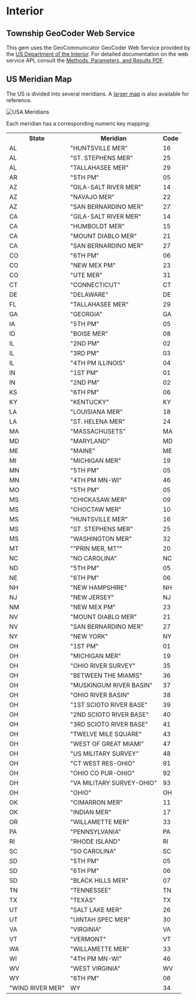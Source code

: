 Interior
========

Township GeoCoder Web Service
-----------------------------
This gem uses the GeoCommunicator GeoCoder Web Service provided by the
[US Department of the Interior](http://www.geocommunicator.gov/GeoComm/lsis_home/townshipdecoder/index.htm).
For detailed documentation on the web service API, consult the
[Methods, Parameters, and Results PDF](http://www.blm.gov/nils/GeoComm/documents/NILS_GeoCommunicator_Web_Services_TGC_Formats.pdf).

US Meridian Map
---------------
The US is divided into several meridians. A [larger map](https://github.com/climate/interior/raw/master/maps/meridians.jpg)
is also available for reference.

![USA Meridians](https://github.com/climate/interior/raw/master/maps/meridians_small.jpg "USA Meridians")

Each meridian has a corresponding numeric key mapping:

<table>
  <tr>
    <th>State</th>
    <th>Meridian</th>
    <th>Code</th>
  </tr>
  <tr>
    <td>AL</td>
    <td>"HUNTSVILLE MER"</td>
    <td>16</td>
  </tr>
  <tr>
    <td>AL</td>
    <td>"ST. STEPHENS MER"</td>
    <td>25</td>
  </tr>
  <tr>
    <td>AL</td>
    <td>"TALLAHASEE MER"</td>
    <td>29</td>
  </tr>
  <tr>
    <td>AR</td>
    <td>"5TH PM"</td>
    <td>05</td>
  </tr>
  <tr>
    <td>AZ</td>
    <td>"GILA-SALT RIVER MER"</td>
    <td>14</td>
  </tr>
  <tr>
    <td>AZ</td>
    <td>"NAVAJO MER"</td>
    <td>22</td>
  </tr>
  <tr>
    <td>AZ</td>
    <td>"SAN BERNARDINO MER"</td>
    <td>27</td>
  </tr>
  <tr>
    <td>CA</td>
    <td>"GILA-SALT RIVER MER"</td>
    <td>14</td>
  </tr>
  <tr>
    <td>CA</td>
    <td>"HUMBOLDT MER"</td>
    <td>15</td>
  </tr>
  <tr>
    <td>CA</td>
    <td>"MOUNT DIABLO MER"</td>
    <td>21</td>
  </tr>
  <tr>
    <td>CA</td>
    <td>"SAN BERNARDINO MER"</td>
    <td>27</td>
  </tr>
  <tr>
    <td>CO</td>
    <td>"6TH PM"</td>
    <td>06</td>
  </tr>
  <tr>
    <td>CO</td>
    <td>"NEW MEX PM"</td>
    <td>23</td>
  </tr>
  <tr>
    <td>CO</td>
    <td>"UTE MER"</td>
    <td>31</td>
  </tr>
  <tr>
    <td>CT</td>
    <td>"CONNECTICUT"</td>
    <td>CT</td>
  </tr>
  <tr>
    <td>DE</td>
    <td>"DELAWARE"</td>
    <td>DE</td>
  </tr>
  <tr>
    <td>FL</td>
    <td>"TALLAHASEE MER"</td>
    <td>29</td>
  </tr>
  <tr>
    <td>GA</td>
    <td>"GEORGIA"</td>
    <td>GA</td>
  </tr>
  <tr>
    <td>IA</td>
    <td>"5TH PM"</td>
    <td>05</td>
  </tr>
  <tr>
    <td>ID</td>
    <td>"BOISE MER"</td>
    <td>08</td>
  </tr>
  <tr>
    <td>IL</td>
    <td>"2ND PM"</td>
    <td>02</td>
  </tr>
  <tr>
    <td>IL</td>
    <td>"3RD PM"</td>
    <td>03</td>
  </tr>
  <tr>
    <td>IL</td>
    <td>"4TH PM ILLINOIS"</td>
    <td>04</td>
  </tr>
  <tr>
    <td>IN</td>
    <td>"1ST PM"</td>
    <td>01</td>
  </tr>
  <tr>
    <td>IN</td>
    <td>"2ND PM"</td>
    <td>02</td>
  </tr>
  <tr>
    <td>KS</td>
    <td>"6TH PM"</td>
    <td>06</td>
  </tr>
  <tr>
    <td>KY</td>
    <td>"KENTUCKY"</td>
    <td>KY</td>
  </tr>
  <tr>
    <td>LA</td>
    <td>"LOUISIANA MER"</td>
    <td>18</td>
  </tr>
  <tr>
    <td>LA</td>
    <td>"ST. HELENA MER"</td>
    <td>24</td>
  </tr>
  <tr>
    <td>MA</td>
    <td>"MASSACHUSETS"</td>
    <td>MA</td>
  </tr>
  <tr>
    <td>MD</td>
    <td>"MARYLAND"</td>
    <td>MD</td>
  </tr>
  <tr>
    <td>ME</td>
    <td>"MAINE"</td>
    <td>ME</td>
  </tr>
  <tr>
    <td>MI</td>
    <td>"MICHIGAN MER"</td>
    <td>19</td>
  </tr>
  <tr>
    <td>MN</td>
    <td>"5TH PM"</td>
    <td>05</td>
  </tr>
  <tr>
    <td>MN</td>
    <td>"4TH PM MN-WI"</td>
    <td>46</td>
  </tr>
  <tr>
    <td>MO</td>
    <td>"5TH PM"</td>
    <td>05</td>
  </tr>
  <tr>
    <td>MS</td>
    <td>"CHICKASAW MER"</td>
    <td>09</td>
  </tr>
  <tr>
    <td>MS</td>
    <td>"CHOCTAW MER"</td>
    <td>10</td>
  </tr>
  <tr>
    <td>MS</td>
    <td>"HUNTSVILLE MER"</td>
    <td>16</td>
  </tr>
  <tr>
    <td>MS</td>
    <td>"ST. STEPHENS MER"</td>
    <td>25</td>
  </tr>
  <tr>
    <td>MS</td>
    <td>"WASHINGTON MER"</td>
    <td>32</td>
  </tr>
  <tr>
    <td>MT</td>
    <td>""PRIN MER, MT""</td>
    <td>20</td>
  </tr>
  <tr>
    <td>NC</td>
    <td>"NO CAROLINA"</td>
    <td>NC</td>
  </tr>
  <tr>
    <td>ND</td>
    <td>"5TH PM"</td>
    <td>05</td>
  </tr>
  <tr>
    <td>NE</td>
    <td>"6TH PM"</td>
    <td>06</td>
  </tr>
  <tr>
    <td>NH</td>
    <td>"NEW HAMPSHIRE"</td>
    <td>NH</td>
  </tr>
  <tr>
    <td>NJ</td>
    <td>"NEW JERSEY"</td>
    <td>NJ</td>
  </tr>
  <tr>
    <td>NM</td>
    <td>"NEW MEX PM"</td>
    <td>23</td>
  </tr>
  <tr>
    <td>NV</td>
    <td>"MOUNT DIABLO MER"</td>
    <td>21</td>
  </tr>
  <tr>
    <td>NV</td>
    <td>"SAN BERNARDINO MER"</td>
    <td>27</td>
  </tr>
  <tr>
    <td>NY</td>
    <td>"NEW YORK"</td>
    <td>NY</td>
  </tr>
  <tr>
    <td>OH</td>
    <td>"1ST PM"</td>
    <td>01</td>
  </tr>
  <tr>
    <td>OH</td>
    <td>"MICHIGAN MER"</td>
    <td>19</td>
  </tr>
  <tr>
    <td>OH</td>
    <td>"OHIO RIVER SURVEY"</td>
    <td>35</td>
  </tr>
  <tr>
    <td>OH</td>
    <td>"BETWEEN THE MIAMIS"</td>
    <td>36</td>
  </tr>
  <tr>
    <td>OH</td>
    <td>"MUSKINGUM RIVER BASIN"</td>
    <td>37</td>
  </tr>
  <tr>
    <td>OH</td>
    <td>"OHIO RIVER BASIN"</td>
    <td>38</td>
  </tr>
  <tr>
    <td>OH</td>
    <td>"1ST SCIOTO RIVER BASE"</td>
    <td>39</td>
  </tr>
  <tr>
    <td>OH</td>
    <td>"2ND SCIOTO RIVER BASE"</td>
    <td>40</td>
  </tr>
  <tr>
    <td>OH</td>
    <td>"3RD SCIOTO RIVER BASE"</td>
    <td>41</td>
  </tr>
  <tr>
    <td>OH</td>
    <td>"TWELVE MILE SQUARE"</td>
    <td>43</td>
  </tr>
  <tr>
    <td>OH</td>
    <td>"WEST OF GREAT MIAMI"</td>
    <td>47</td>
  </tr>
  <tr>
    <td>OH</td>
    <td>"US MILITARY SURVEY"</td>
    <td>48</td>
  </tr>
  <tr>
    <td>OH</td>
    <td>"CT WEST RES-OHIO"</td>
    <td>91</td>
  </tr>
  <tr>
    <td>OH</td>
    <td>"OHIO CO PUR-OHIO"</td>
    <td>92</td>
  </tr>
  <tr>
    <td>OH</td>
    <td>"VA MILITARY SURVEY-OHIO"</td>
    <td>93</td>
  </tr>
  <tr>
    <td>OH</td>
    <td>"OHIO"</td>
    <td>OH</td>
  </tr>
  <tr>
    <td>OK</td>
    <td>"CIMARRON MER"</td>
    <td>11</td>
  </tr>
  <tr>
    <td>OK</td>
    <td>"INDIAN MER"</td>
    <td>17</td>
  </tr>
  <tr>
    <td>OR</td>
    <td>"WILLAMETTE MER"</td>
    <td>33</td>
  </tr>
  <tr>
    <td>PA</td>
    <td>"PENNSYLVANIA"</td>
    <td>PA</td>
  </tr>
  <tr>
    <td>RI</td>
    <td>"RHODE ISLAND"</td>
    <td>RI</td>
  </tr>
  <tr>
    <td>SC</td>
    <td>"SO CAROLINA"</td>
    <td>SC</td>
  </tr>
  <tr>
    <td>SD</td>
    <td>"5TH PM"</td>
    <td>05</td>
  </tr>
  <tr>
    <td>SD</td>
    <td>"6TH PM"</td>
    <td>06</td>
  </tr>
  <tr>
    <td>SD</td>
    <td>"BLACK HILLS MER"</td>
    <td>07</td>
  </tr>
  <tr>
    <td>TN</td>
    <td>"TENNESSEE"</td>
    <td>TN</td>
  </tr>
  <tr>
    <td>TX</td>
    <td>"TEXAS"</td>
    <td>TX</td>
  </tr>
  <tr>
    <td>UT</td>
    <td>"SALT LAKE MER"</td>
    <td>26</td>
  </tr>
  <tr>
    <td>UT</td>
    <td>"UINTAH SPEC MER"</td>
    <td>30</td>
  </tr>
  <tr>
    <td>VA</td>
    <td>"VIRGINIA"</td>
    <td>VA</td>
  </tr>
  <tr>
    <td>VT</td>
    <td>"VERMONT"</td>
    <td>VT</td>
  </tr>
  <tr>
    <td>WA</td>
    <td>"WILLAMETTE MER"</td>
    <td>33</td>
  </tr>
  <tr>
    <td>WI</td>
    <td>"4TH PM MN-WI"</td>
    <td>46</td>
  </tr>
  <tr>
    <td>WV</td>
    <td>"WEST VIRGINIA"</td>
    <td>WV</td>
  </tr>
  <tr>
    <td>WY</td>
    <td>"6TH PM"</td>
    <td>06</td>
  </tr>
  <tr>
    <td>"WIND RIVER MER"</td>
    <td>WY</td>
    <td>34</td>
  </tr>
</table>
